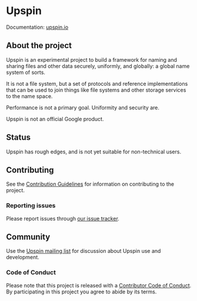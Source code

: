 # Upspin

Documentation: [upspin.io](https://upspin.io/)

## About the project

Upspin is an experimental project to build a framework for naming
and sharing files and other data securely, uniformly, and globally:
a global name system of sorts.

It is not a file system, but a set of protocols and reference
implementations that can be used to join things like file systems
and other storage services to the name space.

Performance is not a primary goal. Uniformity and security are.

Upspin is not an official Google product.


## Status

Upspin has rough edges, and is not yet suitable for non-technical users.


## Contributing

See the [Contribution Guidelines](CONTRIBUTING.md)
for information on contributing to the project.


### Reporting issues

Please report issues through
[our issue tracker](https://github.com/upspin/upspin/issues).


## Community

Use the [Upspin mailing list](https://groups.google.com/forum/#!forum/upspin)
for discussion about Upspin use and development.


### Code of Conduct

Please note that this project is released with a [Contributor Code of Conduct](CONDUCT.md).
By participating in this project you agree to abide by its terms.

